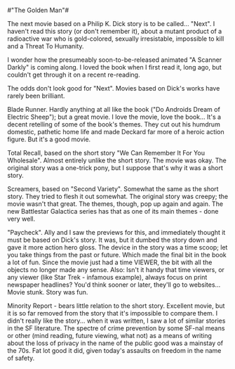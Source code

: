 #&quot;The Golden Man&quot;#

The next movie based on a Philip K. Dick story is to be called... "Next". I haven't read this story (or don't remember it), about a mutant product of a radioactive war who is gold-colored, sexually irresistable, impossible to kill and a Threat To Humanity.

I wonder how the presumeably soon-to-be-released animated "A Scanner Darkly" is coming along. I loved the book when I first read it, long ago, but couldn't get through it on a recent re-reading.

The odds don't look good for "Next". Movies based on Dick's works have rarely been brilliant.

Blade Runner. Hardly anything at all like the book ("Do Androids Dream of Electric Sheep"); but a great movie. I love the movie, love the book... It's a decent retelling of some of the book's themes. They cut out his humdrum domestic, pathetic home life and made Deckard far more of a heroic action figure. But it's a good movie.

Total Recall, based on the short story "We Can Remember It For You Wholesale". Almost entirely unlike the short story. The movie was okay. The original story was a one-trick pony, but I suppose that's why it was a short story.

Screamers, based on "Second Variety". Somewhat the same as the short story. They tried to flesh it out somewhat. The original story was creepy; the movie wasn't that great. The themes, though, pop up again and again. The new Battlestar Galactica series has that as one of its main themes - done very well.

"Paycheck". Ally and I saw the previews for this, and immediately thought it must be based on Dick's story. It was, but it dumbed the story down and gave it more action hero gloss. The device in the story was a time scoop; let you take things from the past or future. Which made the final bit in the book a lot of fun. Since the movie just had a time VIEWER, the bit with all the objects no longer made any sense. Also: Isn't it handy that time viewers, or any viewer (like Star Trek - infamous example), always focus on print newspaper headlines? You'd think sooner or later, they'll go to websites... Movie stunk. Story was fun.

Minority Report - bears little relation to the short story. Excellent movie, but it is so far removed from the story that it's impossible to compare them. I didn't really like the story... when it was written, I saw a lot of similar stories in the SF literature. The spectre of crime prevention by some SF-nal means or other (mind reading, future viewing, what not) as a means of writing about the loss of privacy in the name of the public good was a mainstay of the 70s. Fat lot good it did, given today's assaults on freedom in the name of safety.
